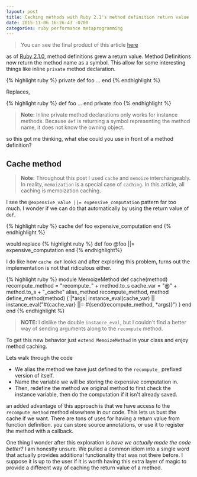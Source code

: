 ```yaml
---
layout: post
title: Caching methods with Ruby 2.1's method definition return value
date: 2015-11-06 16:26:43 -0700
categories: ruby performance metaprogramming
---
```


> You can see the final product of this article
> [here](https://github.com/HParker/ruby_memoize_method)

as  of  [Ruby  2.1.0](https://bugs.ruby-lang.org/issues/7998),  method
definitions grew  a return  value. Method  Definitions now  return the
method name as  a symbol. This allow for some  interesting things like
inline `private` method declaration.

{% highlight ruby %}
private def foo
  ...
end
{% endhighlight %}

Replaces,

{% highlight ruby %}
def foo
  ...
end
private :foo
{% endhighlight %}

> **Note:** Inline private method declarations only works for instance methods.
> Because `def` is returning a symbol representing the method name, it does not
> know the owning object.


so this got me thinking, what else could you use in front of a method definition?



Cache method
--------------

> **Note:** Throughout this post I used `cache` and `memoize` interchangeably.
> In reality, `memoization` is a special case of `caching`. In this article,
> all caching is memoization caching.

I see the `@expensive_value ||= expensive_computation` pattern far too
much. I  wonder if we  can do that  automatically by using  the return
value of `def`.

{% highlight ruby %}
cache def foo
  expensive_computation
end
{% endhighlight %}

would replace
{% highlight ruby %}
def foo
  @foo ||= expensive_computation
end
{% endhighlight%}

I do like how `cache def` looks and after exploring this problem,
turns out the implementation is not that ridiculous either.

{% highlight ruby %}
module MemoizeMethod
  def cache(method)
    recompute_method = "recompute_" + method.to_s
    cache_var = "@" + method.to_s + "_cache"
    alias_method recompute_method, method
    define_method(method) { |*args|
      instance_eval(cache_var) ||
        instance_eval("#{cache_var} ||= #{send(recompute_method, *args)}")
    }
  end
end
{% endhighlight %}

> **NOTE:** I dislike the double `instance_eval`,
> but I couldn't find a better way of sending arguments along to the `recompute` method.

To get this new behavior just `extend MemoizeMethod`
in your class and enjoy method caching.

Lets walk through the code

- We alias the method we have just defined to the `recompute_` prefixed version of itself.
- Name the variable we will be storing the expensive computation in.
- Then, redefine the method we original method to first check the instance variable,
  then do the computation if it isn't already saved.

an added  advantage of  this approach  is that we  have access  to the
`recompute_method` method elsewhere in our code. This lets us bust the
cache if  we want. There  are tons of uses  for having a  return value
from function definition.  you can store source annotations, or use it
to register the method with a callback.

One thing  I wonder after this  exploration is _have we  actually made
the code better?_ I am honestly  unsure. We pulled a common idiom into
a single word that actually provides additional functionality that was
not there before. I suppose it is up to the user if it is worth having
this extra  layer of magic to  provide a different way  of caching the
return value of a method.

